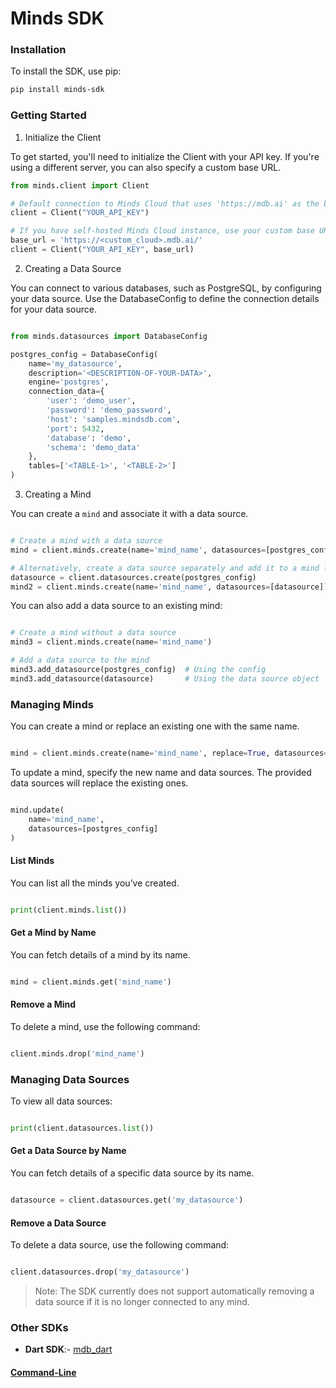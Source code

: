 # Minds SDK

### Installation

To install the SDK, use pip:

```bash
pip install minds-sdk
```

### Getting Started

1. Initialize the Client

To get started, you'll need to initialize the Client with your API key. If you're using a different server, you can also specify a custom base URL.

```python
from minds.client import Client

# Default connection to Minds Cloud that uses 'https://mdb.ai' as the base URL
client = Client("YOUR_API_KEY")

# If you have self-hosted Minds Cloud instance, use your custom base URL
base_url = 'https://<custom_cloud>.mdb.ai/'
client = Client("YOUR_API_KEY", base_url)
```

2. Creating a Data Source

You can connect to various databases, such as PostgreSQL, by configuring your data source. Use the DatabaseConfig to define the connection details for your data source.

```python

from minds.datasources import DatabaseConfig

postgres_config = DatabaseConfig(
    name='my_datasource',
    description='<DESCRIPTION-OF-YOUR-DATA>',
    engine='postgres',
    connection_data={
        'user': 'demo_user',
        'password': 'demo_password',
        'host': 'samples.mindsdb.com',
        'port': 5432,
        'database': 'demo',
        'schema': 'demo_data'
    },
    tables=['<TABLE-1>', '<TABLE-2>']
)
```

3. Creating a Mind

You can create a `mind` and associate it with a data source.

```python

# Create a mind with a data source
mind = client.minds.create(name='mind_name', datasources=[postgres_config])

# Alternatively, create a data source separately and add it to a mind later
datasource = client.datasources.create(postgres_config)
mind2 = client.minds.create(name='mind_name', datasources=[datasource])
```

You can also add a data source to an existing mind:

```python

# Create a mind without a data source
mind3 = client.minds.create(name='mind_name')

# Add a data source to the mind
mind3.add_datasource(postgres_config)  # Using the config
mind3.add_datasource(datasource)       # Using the data source object
```

### Managing Minds

You can create a mind or replace an existing one with the same name.

```python

mind = client.minds.create(name='mind_name', replace=True, datasources=[postgres_config])
```

To update a mind, specify the new name and data sources. The provided data sources will replace the existing ones.

```python

mind.update(
    name='mind_name',
    datasources=[postgres_config]
)
```

#### List Minds

You can list all the minds you’ve created.

```python

print(client.minds.list())
```

#### Get a Mind by Name

You can fetch details of a mind by its name.

```python

mind = client.minds.get('mind_name')
```

#### Remove a Mind

To delete a mind, use the following command:

```python

client.minds.drop('mind_name')
```

### Managing Data Sources

To view all data sources:

```python

print(client.datasources.list())
```

#### Get a Data Source by Name

You can fetch details of a specific data source by its name.

```python

datasource = client.datasources.get('my_datasource')
```

#### Remove a Data Source

To delete a data source, use the following command:

```python

client.datasources.drop('my_datasource')
```
>Note: The SDK currently does not support automatically removing a data source if it is no longer connected to any mind.

### Other SDKs

- **Dart SDK**:- [mdb_dart](https://github.com/ArnavK-09/mdb_dart)

#### [Command-Line](https://github.com/Better-Boy/minds-cli-sdk)
